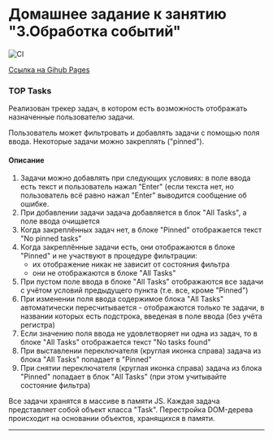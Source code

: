 # Домашнее задание к занятию "3.Обработка событий"

![CI](https://github.com//NadinDesyatova/ahj-tasks/actions/workflows/web.yml/badge.svg)

[Ссылка на Gihub Pages](https://nadindesyatova.github.io/ahj-tasks/)

### TOP Tasks

Реализован трекер задач, в котором есть возможность отображать назначенные пользователю задачи. 

Пользователь может фильтровать и добавлять задачи с помощью поля ввода. Некоторые задачи можно закреплять ("pinned").

#### Описание

1. Задачи можно добавлять при следующих условиях: в поле ввода есть текст и пользователь нажал "Enter" (если текста нет, но пользователь всё равно нажал "Enter" выводится сообщение об ошибке.
2. При добавлении задачи задача добавляется в блок "All Tasks", а поле ввода очищается
3. Когда закреплённых задач нет, в блоке "Pinned" отображается текст "No pinned tasks"
4. Когда закреплённые задачи есть, они отображаются в блоке "Pinned" и не участвуют в процедуре фильтрации:
    * их отображение никак не зависит от состояния фильтра
    * они не отображаются в блоке "All Tasks"
5. При пустом поле ввода в блоке "All Tasks" отображаются все задачи с учётом условий предыдущего пункта (т.е. все, кроме "Pinned")
6. При изменении поля ввода содержимое блока "All Tasks" автоматически пересчитывается - отображаются только те задачи, в названии которых есть подстрока, введеная в поле ввода (без учёта регистра)
7. Если значению поля ввода не удовлетворяет ни одна из задач, то в блоке "All Tasks" отображается текст "No tasks found"
8. При выставлении переключателя (круглая иконка справа) задача из блока "All Tasks" попадает в "Pinned"
9. При снятии переключателя (круглая иконка справа) задача из блока "Pinned" попадает в блок "All Tasks" (при этом учитывайте состояние фильтра)

Все задачи хранятся в массиве в памяти JS. Каждая задача представляет собой объект класса "Task". 
Перестройка DOM-дерева происходит на основании объектов, хранящихся в памяти.

---

